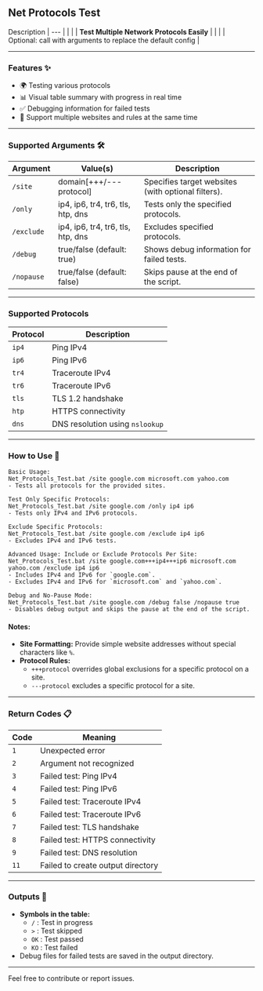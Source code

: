 
## **Net Protocols Test**

 Description
|                           ---                         |
|                                                       |
|   **Test Multiple Network Protocols Easily**          |
|                                                       |
|   Optional: call with arguments to replace the default config  |

--------------------

### Features ✨ 

- 🌍 Testing various protocols
- 📊 Visual table summary with progress in real time
- ✅ Debugging information for failed tests
- 🚀 Support multiple websites and rules at the same time

--------------------  

### Supported Arguments 🛠️

| **Argument** | **Value(s)**                              | **Description**                                       |
|--------------|-------------------------------------------|-------------------------------------------------------|
| `/site`      | domain[+++/---protocol]                  | Specifies target websites (with optional filters).    |
| `/only`      | ip4, ip6, tr4, tr6, tls, htp, dns        | Tests only the specified protocols.                  |
| `/exclude`   | ip4, ip6, tr4, tr6, tls, htp, dns        | Excludes specified protocols.                        |
| `/debug`     | true/false (default: true)               | Shows debug information for failed tests.            |
| `/nopause`   | true/false (default: false)              | Skips pause at the end of the script.                |

--------------------

### Supported Protocols

| **Protocol** | **Description**                           |
|--------------|-------------------------------------------|
| `ip4`        | Ping IPv4                                |
| `ip6`        | Ping IPv6                                |
| `tr4`        | Traceroute IPv4                          |
| `tr6`        | Traceroute IPv6                          |
| `tls`        | TLS 1.2 handshake                        |
| `htp`        | HTTPS connectivity                       |
| `dns`        | DNS resolution using `nslookup`          |

--------------------

### How to Use 📘

```
Basic Usage:
Net_Protocols_Test.bat /site google.com microsoft.com yahoo.com
- Tests all protocols for the provided sites.

Test Only Specific Protocols:
Net_Protocols_Test.bat /site google.com /only ip4 ip6
- Tests only IPv4 and IPv6 protocols.

Exclude Specific Protocols:
Net_Protocols_Test.bat /site google.com /exclude ip4 ip6
- Excludes IPv4 and IPv6 tests.

Advanced Usage: Include or Exclude Protocols Per Site:
Net_Protocols_Test.bat /site google.com+++ip4+++ip6 microsoft.com yahoo.com /exclude ip4 ip6
- Includes IPv4 and IPv6 for `google.com`.
- Excludes IPv4 and IPv6 for `microsoft.com` and `yahoo.com`.

Debug and No-Pause Mode:
Net_Protocols_Test.bat /site google.com /debug false /nopause true
- Disables debug output and skips the pause at the end of the script.
```

#### Notes:
- **Site Formatting:** Provide simple website addresses without special characters like `%`.
- **Protocol Rules:**
  - `+++protocol` overrides global exclusions for a specific protocol on a site.
  - `---protocol` excludes a specific protocol for a site.

--------------------

### Return Codes 📋

| **Code** | **Meaning**                                      |
|----------|--------------------------------------------------|
| `1`      | Unexpected error                                 |
| `2`      | Argument not recognized                          |
| `3`      | Failed test: Ping IPv4                           |
| `4`      | Failed test: Ping IPv6                           |
| `5`      | Failed test: Traceroute IPv4                    |
| `6`      | Failed test: Traceroute IPv6                    |
| `7`      | Failed test: TLS handshake                      |
| `8`      | Failed test: HTTPS connectivity                 |
| `9`      | Failed test: DNS resolution                     |
| `11`     | Failed to create output directory               |

--------------------

### Outputs 📂

- **Symbols in the table:**
  - `/` : Test in progress
  - `>` : Test skipped
  - `OK` : Test passed
  - `KO` : Test failed
- Debug files for failed tests are saved in the output directory.

--------------------

Feel free to contribute or report issues.
